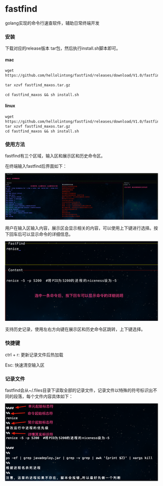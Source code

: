 # fastfind
golang实现的命令行速查软件，辅助日常终端开发


### 安装
下载对应的release版本 tar包，然后执行install.sh脚本即可。
#### mac
```shell script
wget https://github.com/hellolintong/fastfind/releases/download/V1.0/fastfind_macos.tar.gz

tar xzvf fastfind_maxos.tar.gz

cd fastfind_maxos && sh install.sh
```

#### linux
```shell script
wget https://github.com/hellolintong/fastfind/releases/download/V1.0/fastfind_linux.tar.gz
tar xzvf fastfind_maxos.tar.gz
cd fastfind_maxos && sh install.sh
```

### 使用方法

fastfind有三个区域，输入区和展示区和历史命令区。

在终端输入fastfind后界面如下：

![image-20200810150907371](images/image-20200810150907371.png)

用户在输入区输入内容，展示区会显示相关的内容，可以使用上下键进行选择。按下回车后可以显示命令的详细信息。

![image-20200810151100855](images/image-20200810151100855.png)

支持历史记录，使用左右方向键在展示区和历史命令区跳转，上下键选择。



### 快捷键

ctrl + r: 更新记录文件后热加载

Esc: 快速清空输入区



### 记录文件

fastfind会从~/.files目录下读取全部的记录文件，记录文件以特殊的符号标识出不同的段落，每个文件内容具体如下：

![image-20200810151823909](images/image-20200810151823909.png)